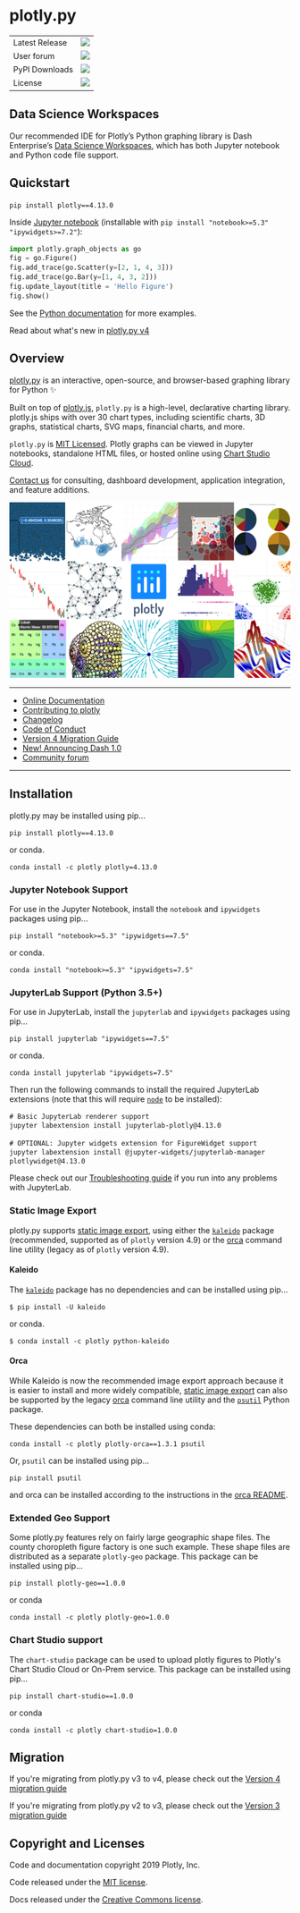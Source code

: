 # plotly.py

<table>
    <tr>
        <td>Latest Release</td>
        <td>
            <a href="https://pypi.org/project/plotly/"/>
            <img src="https://badge.fury.io/py/plotly.svg"/>
        </td>
    </tr>
    <tr>
        <td>User forum</td>
        <td>
            <a href="https://community.plot.ly"/>
            <img src="https://img.shields.io/badge/help_forum-discourse-blue.svg"/>
        </td>
    </tr>
    <tr>
        <td>PyPI Downloads</td>
        <td>
            <a href="https://pepy.tech/project/plotly"/>
            <img src="https://pepy.tech/badge/plotly/month"/>
        </td>
    </tr>
    <tr>
        <td>License</td>
        <td>
            <a href="https://opensource.org/licenses/MIT"/>
            <img src="https://img.shields.io/badge/License-MIT-yellow.svg"/>
        </td>
    </tr>
</table>

## Data Science Workspaces

Our recommended IDE for Plotly’s Python graphing library is Dash Enterprise’s [Data Science Workspaces](https://plotly.com/dash/workspaces/), which has both Jupyter notebook and Python code file support.

## Quickstart

`pip install plotly==4.13.0`

Inside [Jupyter notebook](https://jupyter.org/install) (installable with `pip install "notebook>=5.3" "ipywidgets>=7.2"`):

```python
import plotly.graph_objects as go
fig = go.Figure()
fig.add_trace(go.Scatter(y=[2, 1, 4, 3]))
fig.add_trace(go.Bar(y=[1, 4, 3, 2]))
fig.update_layout(title = 'Hello Figure')
fig.show()
```

See the [Python documentation](https://plot.ly/python/) for more examples.

Read about what's new in [plotly.py v4](https://medium.com/plotly/plotly-py-4-0-is-here-offline-only-express-first-displayable-anywhere-fc444e5659ee)

## Overview

[plotly.py](https://plot.ly/python) is an interactive, open-source, and browser-based graphing library for Python :sparkles:

Built on top of [plotly.js](https://github.com/plotly/plotly.js), `plotly.py` is a high-level, declarative charting library. plotly.js ships with over 30 chart types, including scientific charts, 3D graphs, statistical charts, SVG maps, financial charts, and more.

`plotly.py` is [MIT Licensed](packages/python/chart-studio/LICENSE.txt). Plotly graphs can be viewed in Jupyter notebooks, standalone HTML files, or hosted online using [Chart Studio Cloud](https://chart-studio.plot.ly/feed/).

[Contact us](https://plot.ly/products/consulting-and-oem/) for consulting, dashboard development, application integration, and feature additions.

<p align="center">
    <a href="https://plot.ly/python" target="_blank">
    <img src="https://raw.githubusercontent.com/cldougl/plot_images/add_r_img/plotly_2017.png">
</a></p>

---

- [Online Documentation](https://plot.ly/python)
- [Contributing to plotly](contributing.md)
- [Changelog](CHANGELOG.md)
- [Code of Conduct](CODE_OF_CONDUCT.md)
- [Version 4 Migration Guide](https://plot.ly/python/next/v4-migration/)
- [New! Announcing Dash 1.0](https://medium.com/plotly/welcoming-dash-1-0-0-f3af4b84bae)
- [Community forum](https://community.plot.ly/c/api/python)

---

## Installation

plotly.py may be installed using pip...

```
pip install plotly==4.13.0
```

or conda.

```
conda install -c plotly plotly=4.13.0
```

### Jupyter Notebook Support

For use in the Jupyter Notebook, install the `notebook` and `ipywidgets`
packages using pip...

```
pip install "notebook>=5.3" "ipywidgets==7.5"
```

or conda.

```
conda install "notebook>=5.3" "ipywidgets=7.5"
```

### JupyterLab Support (Python 3.5+)

For use in JupyterLab, install the `jupyterlab` and `ipywidgets`
packages using pip...

```
pip install jupyterlab "ipywidgets==7.5"
```

or conda.

```
conda install jupyterlab "ipywidgets=7.5"
```

Then run the following commands to install the required JupyterLab extensions (note that this will require [`node`](https://nodejs.org/) to be installed):

```
# Basic JupyterLab renderer support
jupyter labextension install jupyterlab-plotly@4.13.0

# OPTIONAL: Jupyter widgets extension for FigureWidget support
jupyter labextension install @jupyter-widgets/jupyterlab-manager plotlywidget@4.13.0
```

Please check out our [Troubleshooting guide](https://plotly.com/python/troubleshooting/) if you run into any problems with JupyterLab.

### Static Image Export

plotly.py supports [static image export](https://plotly.com/python/static-image-export/),
using either the [`kaleido`](https://github.com/plotly/Kaleido)
package (recommended, supported as of `plotly` version 4.9) or the [orca](https://github.com/plotly/orca)
command line utility (legacy as of `plotly` version 4.9).

#### Kaleido

The [`kaleido`](https://github.com/plotly/Kaleido) package has no dependencies and can be installed
using pip...

```
$ pip install -U kaleido
```

or conda.

```
$ conda install -c plotly python-kaleido
```

#### Orca

While Kaleido is now the recommended image export approach because it is easier to install
and more widely compatible, [static image export](https://plotly.com/python/static-image-export/)
can also be supported
by the legacy [orca](https://github.com/plotly/orca) command line utility and the
 [`psutil`](https://github.com/giampaolo/psutil) Python package.

These dependencies can both be installed using conda:

```
conda install -c plotly plotly-orca==1.3.1 psutil
```

Or, `psutil` can be installed using pip...

```
pip install psutil
```

and orca can be installed according to the instructions in the [orca README](https://github.com/plotly/orca).


### Extended Geo Support

Some plotly.py features rely on fairly large geographic shape files. The county
choropleth figure factory is one such example. These shape files are distributed as a
separate `plotly-geo` package. This package can be installed using pip...

```
pip install plotly-geo==1.0.0
```

or conda

```
conda install -c plotly plotly-geo=1.0.0
```

### Chart Studio support

The `chart-studio` package can be used to upload plotly figures to Plotly's Chart
Studio Cloud or On-Prem service. This package can be installed using pip...

```
pip install chart-studio==1.0.0
```

or conda

```
conda install -c plotly chart-studio=1.0.0
```

## Migration

If you're migrating from plotly.py v3 to v4, please check out the [Version 4 migration guide](https://plot.ly/python/next/v4-migration/)

If you're migrating from plotly.py v2 to v3, please check out the [Version 3 migration guide](migration-guide.md)

## Copyright and Licenses

Code and documentation copyright 2019 Plotly, Inc.

Code released under the [MIT license](packages/python/chart-studio/LICENSE.txt).

Docs released under the [Creative Commons license](https://github.com/plotly/documentation/blob/source/LICENSE).

